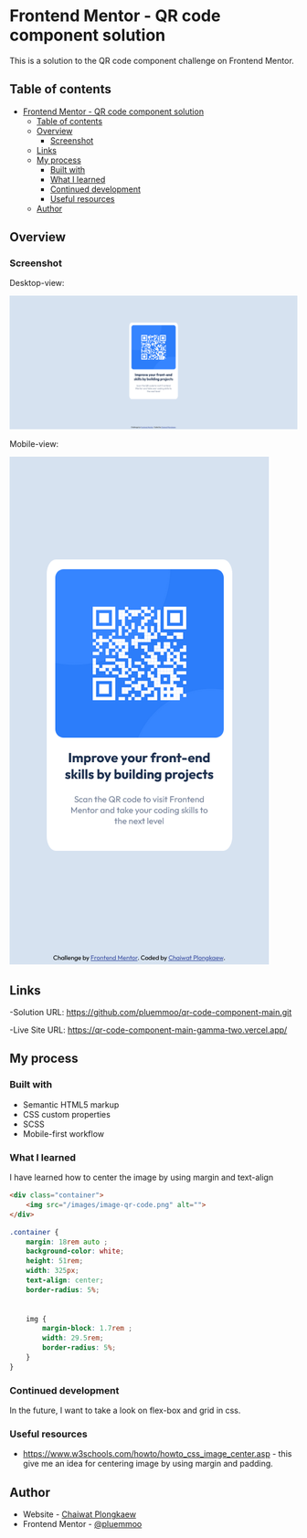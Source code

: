# Frontend Mentor - QR code component solution

This is a solution to the QR code component challenge on Frontend Mentor.

## Table of contents

- [Frontend Mentor - QR code component solution](#frontend-mentor---qr-code-component-solution)
  - [Table of contents](#table-of-contents)
  - [Overview](#overview)
    - [Screenshot](#screenshot)
  - [Links](#links)
  - [My process](#my-process)
    - [Built with](#built-with)
    - [What I learned](#what-i-learned)
    - [Continued development](#continued-development)
    - [Useful resources](#useful-resources)
  - [Author](#author)

## Overview

### Screenshot

Desktop-view:

![](./images/deskstop-view.png)

Mobile-view:

![](./images/mobile-view.png)

## Links

-Solution URL: https://github.com/pluemmoo/qr-code-component-main.git

-Live Site URL: https://qr-code-component-main-gamma-two.vercel.app/

## My process

### Built with

- Semantic HTML5 markup
- CSS custom properties
- SCSS
- Mobile-first workflow

### What I learned

I have learned how to center the image by using margin and text-align

```html
<div class="container">
    <img src="/images/image-qr-code.png" alt="">
</div> 
```

```scss
.container {
    margin: 18rem auto ;
    background-color: white;
    height: 51rem;
    width: 325px;
    text-align: center;
    border-radius: 5%;


    img {
        margin-block: 1.7rem ;
        width: 29.5rem;
        border-radius: 5%;
    }
}
```

### Continued development

In the future, I want to take a look on flex-box and grid in css.

### Useful resources

- https://www.w3schools.com/howto/howto_css_image_center.asp - this give me an idea for centering image by using margin and padding.

## Author

- Website - [Chaiwat Plongkaew](https://pluemmoo.github.io)
- Frontend Mentor - [@pluemmoo](https://www.frontendmentor.io/profile/pluemmoo)

